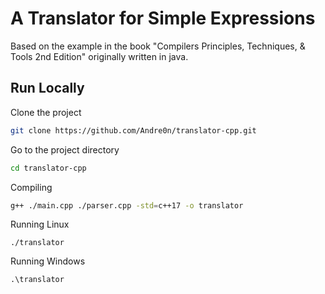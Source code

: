 # A Translator for Simple Expressions

Based on the example in the book "Compilers Principles, Techniques, & Tools 2nd Edition" originally written in java.

## Run Locally
Clone the project

```bash
git clone https://github.com/Andre0n/translator-cpp.git
```

Go to the project directory

```bash
cd translator-cpp
```

Compiling

```bash
g++ ./main.cpp ./parser.cpp -std=c++17 -o translator
```

Running Linux

```console
./translator
```
Running Windows
```console
.\translator
```